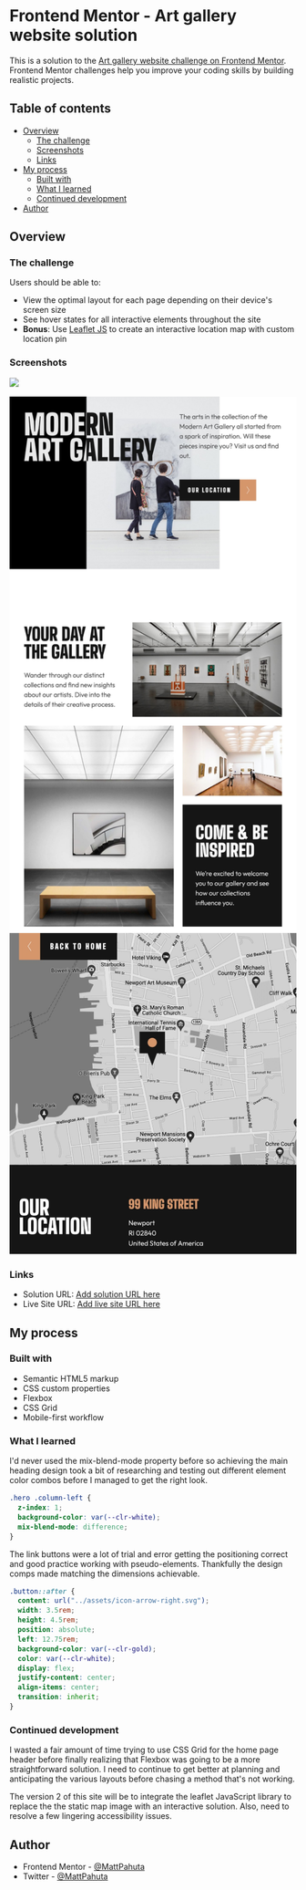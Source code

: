 # Frontend Mentor - Art gallery website solution

This is a solution to the [Art gallery website challenge on Frontend Mentor](https://www.frontendmentor.io/challenges/art-gallery-website-yVdrZlxyA). Frontend Mentor challenges help you improve your coding skills by building realistic projects. 

## Table of contents

- [Overview](#overview)
  - [The challenge](#the-challenge)
  - [Screenshots](#screenshot)
  - [Links](#links)
- [My process](#my-process)
  - [Built with](#built-with)
  - [What I learned](#what-i-learned)
  - [Continued development](#continued-development)
- [Author](#author)

## Overview

### The challenge

Users should be able to:

- View the optimal layout for each page depending on their device's screen size
- See hover states for all interactive elements throughout the site
- **Bonus**: Use [Leaflet JS](https://leafletjs.com/) to create an interactive location map with custom location pin

### Screenshots

![](./screenshot.jpg)

![The homepage](./screenshots/art-gallery-home.jpg "Hero section")
![The location page map](./screenshots/art-gallery-map.jpg "Location map")

### Links

- Solution URL: [Add solution URL here](https://www.frontendmentor.io/solutions/responsive-twopage-site-using-css-grid-and-flexbox--vDSb8yNr)
- Live Site URL: [Add live site URL here](https://mattpahuta.github.io/art-gallery-website/index.html)

## My process

### Built with

- Semantic HTML5 markup
- CSS custom properties
- Flexbox
- CSS Grid
- Mobile-first workflow

### What I learned

I'd never used the mix-blend-mode property before so achieving the main heading design took a bit of researching and testing out different element color combos before I managed to get the right look.

```css
.hero .column-left {
  z-index: 1;
  background-color: var(--clr-white);
  mix-blend-mode: difference;
}
```
The link buttons were a lot of trial and error getting the positioning correct and good practice working with pseudo-elements. Thankfully the design comps made matching the dimensions achievable.

```css
.button::after {
  content: url("../assets/icon-arrow-right.svg");
  width: 3.5rem;
  height: 4.5rem;
  position: absolute;
  left: 12.75rem;
  background-color: var(--clr-gold);
  color: var(--clr-white);
  display: flex;
  justify-content: center;
  align-items: center;
  transition: inherit;
}
```

### Continued development

I wasted a fair amount of time trying to use CSS Grid for the home page header before finally realizing that Flexbox was going to be a more straightforward solution. I need to continue to get better at planning and anticipating the various layouts before chasing a method that's not working. 

The version 2 of this site will be to integrate the leaflet JavaScript library to replace the the static map image with an interactive solution. Also, need to resolve a few lingering accessibility issues.

## Author

- Frontend Mentor - [@MattPahuta](https://www.frontendmentor.io/profile/MattPahuta)
- Twitter - [@MattPahuta](https://twitter.com/MattPahuta)